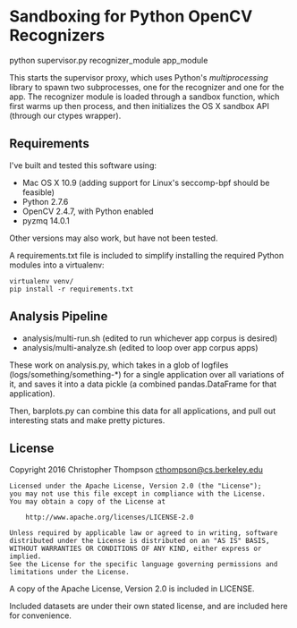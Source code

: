 Sandboxing for Python OpenCV Recognizers
===

  python supervisor.py recognizer_module app_module

This starts the supervisor proxy, which uses Python's *multiprocessing*
library to spawn two subprocesses, one for the recognizer and one for
the app. The recognizer module is loaded through a sandbox function,
which first warms up then process, and then initializes the OS X sandbox
API (through our ctypes wrapper).


Requirements
---

I've built and tested this software using:

- Mac OS X 10.9 (adding support for Linux's seccomp-bpf should be feasible)
- Python 2.7.6
- OpenCV 2.4.7, with Python enabled
- pyzmq 14.0.1

Other versions may also work, but have not been tested.

A requirements.txt file is included to simplify installing the required
Python modules into a virtualenv:

    virtualenv venv/
    pip install -r requirements.txt


Analysis Pipeline
---
- analysis/multi-run.sh  (edited to run whichever app corpus is desired)
- analysis/multi-analyze.sh  (edited to loop over app corpus apps)

These work on analysis.py, which takes in a glob of logfiles (logs/something/something-*) for a single application
over all variations of it, and saves it into a data pickle (a combined pandas.DataFrame for that application).

Then, barplots.py can combine this data for all applications, and pull out interesting stats and make pretty pictures.


License
---

Copyright 2016 Christopher Thompson <cthompson@cs.berkeley.edu>

    Licensed under the Apache License, Version 2.0 (the "License");
    you may not use this file except in compliance with the License.
    You may obtain a copy of the License at

        http://www.apache.org/licenses/LICENSE-2.0

    Unless required by applicable law or agreed to in writing, software
    distributed under the License is distributed on an "AS IS" BASIS,
    WITHOUT WARRANTIES OR CONDITIONS OF ANY KIND, either express or implied.
    See the License for the specific language governing permissions and
    limitations under the License.

A copy of the Apache License, Version 2.0 is included in LICENSE.

Included datasets are under their own stated license, and are included
here for convenience.
